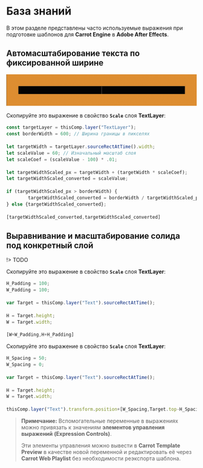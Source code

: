﻿# База знаний

В этом разделе представлены часто используемые выражения при подготовке шаблонов для **Carrot Engine** в **Adobe After Effects**.

## Автомасштабирование текста по фиксированной ширине
![Expression for Text Layer Scaling to Fixed Border](_images/expression_text-scale_border.gif)

Скопируйте это выражение в свойство **`Scale`** слоя **TextLayer**:

```javascript
const targetLayer = thisComp.layer("TextLayer");
const borderWidth = 600; // Ширина границы в пикселях

let targetWidth = targetLayer.sourceRectAtTime().width;
let scaleValue = 60; // Изначальный масштаб слоя
let scaleCoef = (scaleValue - 100) * .01;

let targetWidthScaled_px = targetWidth + (targetWidth * scaleCoef);
let targetWidthScaled_converted = scaleValue;

if (targetWidthScaled_px > borderWidth) {
		targetWidthScaled_converted = borderWidth / targetWidthScaled_px * scaleValue;
} else {targetWidthScaled_converted};

[targetWidthScaled_converted,targetWidthScaled_converted]
```

## Выравнивание и масштабирование солида под конкретный слой
!> TODO

Скопируйте это выражение в свойство **`Scale`** слоя **TextLayer**:

```javascript
H_Padding = 100;
W_Padding = 100;
 
var Target = thisComp.layer("Text").sourceRectAtTime();
 
H = Target.height;
W = Target.width;
 
[W+W_Padding,H+H_Padding]
```
Скопируйте это выражение в свойство **`Scale`** слоя **TextLayer**:

```javascript
H_Spacing = 50;
W_Spacing = 0;
 
var Target = thisComp.layer("Text").sourceRectAtTime();
 
H = Target.height;
W = Target.width;
 
thisComp.layer("Text").transform.position+[W_Spacing,Target.top-H_Spacing]
```
> **Примечание:** Вспомогательные переменные в выражениях можно привязать к значениям **элементов управления выражений** **(Expression Controls)**. 
>
> Эти элементы управления можно вывести в **Carrot Template Preview** в качестве новой переменной и редактировать её через **Carrot Web Playlist** без необходимости реэкспорта шаблона.